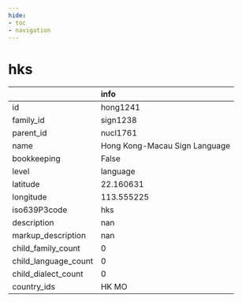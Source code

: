 ```yaml
---
hide:
- toc
- navigation
---
```

# hks
|                      | info                          |
|:---------------------|:------------------------------|
| id                   | hong1241                      |
| family_id            | sign1238                      |
| parent_id            | nucl1761                      |
| name                 | Hong Kong-Macau Sign Language |
| bookkeeping          | False                         |
| level                | language                      |
| latitude             | 22.160631                     |
| longitude            | 113.555225                    |
| iso639P3code         | hks                           |
| description          | nan                           |
| markup_description   | nan                           |
| child_family_count   | 0                             |
| child_language_count | 0                             |
| child_dialect_count  | 0                             |
| country_ids          | HK MO                         |